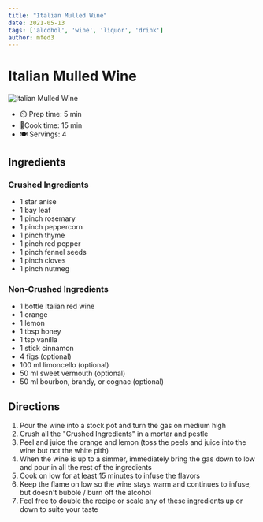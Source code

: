 ```yaml
---
title: "Italian Mulled Wine"
date: 2021-05-13
tags: ['alcohol', 'wine', 'liquor', 'drink']
author: mfed3
---
```


# Italian Mulled Wine

![Italian Mulled Wine](../static/pix/italian-mulled-wine.webp)

- ⏲️ Prep time: 5 min
- 🍳Cook time: 15 min
- 🍽️ Servings: 4

## Ingredients

### Crushed Ingredients

- 1 star anise
- 1 bay leaf
- 1 pinch rosemary
- 1 pinch peppercorn
- 1 pinch thyme
- 1 pinch red pepper
- 1 pinch fennel seeds
- 1 pinch cloves
- 1 pinch nutmeg

### Non-Crushed Ingredients

- 1 bottle Italian red wine
- 1 orange
- 1 lemon
- 1 tbsp honey
- 1 tsp vanilla
- 1 stick cinnamon
- 4 figs (optional)
- 100 ml limoncello (optional)
- 50 ml sweet vermouth (optional)
- 50 ml bourbon, brandy, or cognac (optional)

## Directions

1. Pour the wine into a stock pot and turn the gas on medium high
2. Crush all the "Crushed Ingredients" in a mortar and pestle
3. Peel and juice the orange and lemon (toss the peels and juice into the wine but not the white pith)
4. When the wine is up to a simmer, immediately bring the gas down to low and pour in all the rest of the ingredients
5. Cook on low for at least 15 minutes to infuse the flavors
6. Keep the flame on low so the wine stays warm and continues to infuse, but doesn't bubble / burn off the alcohol
7. Feel free to double the recipe or scale any of these ingredients up or down to suite your taste
